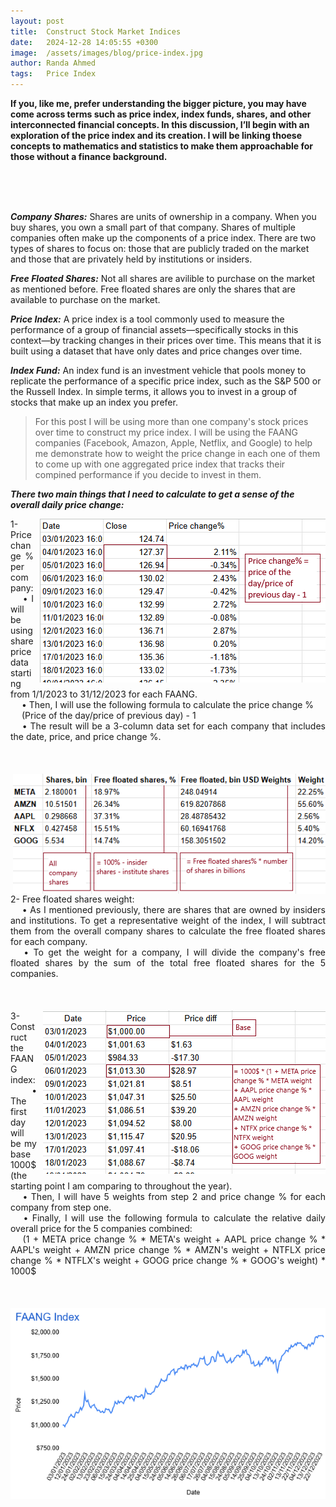 ```yaml
---
layout: post
title:  Construct Stock Market Indices
date:   2024-12-28 14:05:55 +0300
image:  /assets/images/blog/price-index.jpg
author: Randa Ahmed
tags:   Price Index
---
```


**If you, like me, prefer understanding the bigger picture, you may have come across terms such as price index, index funds, shares, and other interconnected financial concepts. In this discussion, I’ll begin with an exploration of the price index and its creation. I will be linking thoese concepts to mathematics and statistics to make them approachable for those without a finance background.**

<br><br><br>

***Company Shares:*** Shares are units of ownership in a company. When you buy shares, you own a small part of that company. Shares of multiple companies often make up the components of a price index. There are two types of shares to focus on: those that are publicly traded on the market and those that are privately held by institutions or insiders. 

***Free Floated Shares:*** Not all shares are avilible to purchase on the market as mentioned before. Free floated shares are only the shares that are available to purchase on the market. 

***Price Index:*** A price index is a tool commonly used to measure the performance of a group of financial assets—specifically stocks in this context—by tracking changes in their prices over time. This means that it is built using a dataset that have only dates and price changes over time. 

***Index Fund:*** An index fund is an investment vehicle that pools money to replicate the performance of a specific price index, such as the S&P 500 or the Russell Index. In simple terms, it allows you to invest in a group of stocks that make up an index you prefer. 

> For this post I will be using more than one company's stock prices over time to construct my price index. I will be using the FAANG companies (Facebook, Amazon, Apple, Netflix, and Google) to help me demonstrate how to weight the price change in each one of them to come up with one aggregated price index that tracks their compined performance if you decide to invest in them. 

***There two main things that I need to calculate to get a sense of the overall daily price change:***

<style>
  .content-block {
    text-align: justify;
    overflow: hidden; /* Ensures the floated image does not break the layout */
    margin-bottom: 20px; /* Adds consistent spacing between blocks */
  }
  
  .content-block img {
    float: right;
    margin-left: 10px;
    max-width: 500px; /* Increase the maximum width of the image */
    height: auto; /* Maintain aspect ratio */
  }
</style>

<p class="content-block">
  <img src="/assets/images/blog/price-change.jpg" alt="price change %">
  1- Price change % per company:
  <br>
  &emsp; • I will be using share price data starting from 1/1/2023 to 31/12/2023 for each FAANG.
  <br>
  &emsp; • Then, I will use the following formula to calculate the price change %
  <br>
  &emsp; (Price of the day/price of previous day) - 1
  <br>
  &emsp; • The result will be a 3-column data set for each company that includes the date, price, and price change %.
</p>

<br>
<p class="content-block">
  <img src="/assets/images/blog/shares.jpg" alt="Additional image description">
  2- Free floated shares weight:
  <br>
  &emsp; • As I mentioned previously, there are shares that are owned by insiders and institutions. To get a representative weight of the index, I will subtract them from the overall company shares to calculate the free floated shares for each company.
  <br>
  &emsp; • To get the weight for a company, I will divide the company's free floated shares by the sum of the total free floated shares for the 5 companies.
</p>


<br>
<p class="content-block">
  <img src="/assets/images/blog/index-calc.jpg" alt="price change %">
  3- Construct the FAANG index:
  <br>
  &emsp; • The first day will be my base 1000$ (the starting point I am comparing to throughout the year).  
  <br>
  &emsp; • Then, I will have 5 weights from step 2 and price change % for each company from step one.
  <br>
  &emsp; • Finally, I will use the following formula to calculate the relative daily overall price for the 5 companies combined: 
  <br>
  &emsp; (1 + META price change % * META's weight + AAPL price change % * AAPL's weight + AMZN price change % * AMZN's weight + NTFLX price change % * NTFLX's weight + GOOG price change % * GOOG's weight) * 1000$
</p>

<!-- <p style="text-align: justify;">
  3- Construct the FAANG index:
  <br>
  &emsp; • The first day will be my base 1000$ (the starting point I am comparing to throughout the year).  
  <br>
  &emsp; • Then, for each company I will have 5 weights from step 2 and price change % from step one.
  <br>
  &emsp; • Finally, I will use the following formula to calculate the relative daily overall price for the 5 companies combined: 
  <br>
  &emsp; (1 + META price change % * META's weight + AAPL price change % * AAPL's weight + AMZN price change % * AMZN's weight + NTFLX price change % * NTFLX's weight + GOOG price change % * GOOG's weight) * 1000$
  <br>
<br>
</p> -->

<br>
<p style="text-align: center;">
  <img src="/assets/images/blog/price-index-full-size.jpg" alt="Additional image description">
</p>